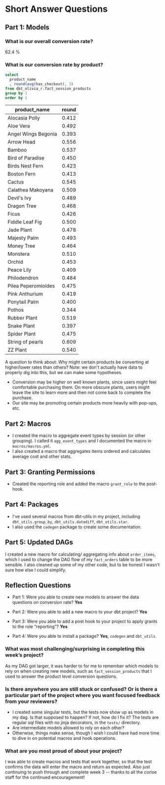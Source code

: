 
# Short Answer Questions

## Part 1: Models

### What is our overall conversion rate?

62.4 %

### What is our conversion rate by product?

```sql
select 
  product_name
  , round(avg(has_checkout), 3)
from dbt_olivia_r.fact_session_products
group by 1
order by 1
```
product_name | round
--- | --- 
Alocasia Polly | 0.412
Aloe Vera | 0.492
Angel Wings Begonia | 0.393
Arrow Head | 0.556
Bamboo | 0.537
Bird of Paradise | 0.450
Birds Nest Fern | 0.423
Boston Fern | 0.413
Cactus | 0.545
Calathea Makoyana | 0.509
Devil's Ivy | 0.489
Dragon Tree | 0.468
Ficus | 0.426
Fiddle Leaf Fig | 0.500
Jade Plant | 0.478
Majesty Palm | 0.493
Money Tree | 0.464
Monstera | 0.510
Orchid | 0.453
Peace Lily | 0.409
Philodendron | 0.484
Pilea Peperomioides | 0.475
Pink Anthurium | 0.419
Ponytail Palm | 0.400
Pothos | 0.344
Rubber Plant | 0.519
Snake Plant | 0.397
Spider Plant | 0.475
String of pearls | 0.609
ZZ Plant | 0.540

A question to think about: Why might certain products be converting at higher/lower rates than others? Note: we don't actually have data to properly dig into this, but we can make some hypotheses. 

* Conversion may be higher on well known plants, since users might feel comfortable purchasing them. On more obscure plants, users might leave the site to learn more and then not come back to complete the purchase. 
* Our site may be promoting certain products more heavily with pop-ups, etc. 

## Part 2: Macros

* I created the macro to aggregate event types by session (or other grouping). I called it `agg_event_types` and I documented the macro in `macros/macros.yml`.
* I also created a macro that aggregates items ordered and calculates average cost and other stats. 

## Part 3: Granting Permissions

* Created the reporting role and added the macro `grant_role` to the post-hook. 

## Part 4:  Packages

* I've used several macros from dbt-utils in my project, including `dbt_utils.group_by`, `dbt_utils.datediff`, `dbt_utils.star`. 
* I also used the `codegen` package to create some documentation. 

## Part 5: Updated DAGs

I created a new macro for calculating/ aggregating info about `order_items`, which I used to change the DAG flow of my `fact_orders` table to be more sensible. I also cleaned up some of my other code, but to be honest I wasn't sure how else I could simplify. 

## Reflection Questions 

* Part 1: Were you able to create new models to answer the data questions on conversion rate? **Yes**

* Part 2: Were you able to add a new macro to your dbt project? **Yes**

* Part 3: Were you able to add a post hook to your project to apply grants to the role “reporting”? **Yes**

* Part 4: Were you able to install a package? **Yes**, `codegen` and `dbt_utils`.

### What was most challenging/surprising in completing this week’s project?

As my DAG got larger, it was harder to for me to remember which models to rely on when creating new models, such as `fact_session_products` that I used to answer the product level conversion questions. 

### Is there anywhere you are still stuck or confused? Or is there a particular part of the project where you want focused feedback from your reviewers?

* I created some singular tests, but the tests now show up as models in my dag. Is that supposed to happen? If not, how do I fix it? The tests are regular sql files with no jinja decorators, in the `tests/` directory. 
* Are intermediate models allowed to rely on each other?
* Otherwise, things make sense, though I wish I could have had more time to dive in on potential macros and hook operations. 

### What are you most proud of about your project?

I was able to create macros and tests that work together, so that the test confirms the data will enter the macro and return as expected. Also just continuing to push through and complete week 3 -- thanks to all the corise staff for the continued encouragement!